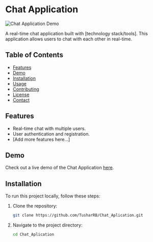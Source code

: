 
# Chat Application

![Chat Application Demo](demo.gif)

A real-time chat application built with [technology stack/tools]. This application allows users to chat with each other in real-time.

## Table of Contents

- [Features](#features)
- [Demo](#demo)
- [Installation](#installation)
- [Usage](#usage)
- [Contributing](#contributing)
- [License](#license)
- [Contact](#contact)

## Features

- Real-time chat with multiple users.
- User authentication and registration.
- [Add more features here...]

## Demo

Check out a live demo of the Chat Application [here](link-to-demo).

## Installation

To run this project locally, follow these steps:

1. Clone the repository:

   ```bash
   git clone https://github.com/TusharRB/Chat_Aplication.git
   
2. Navigate to the project directory:

   ```bash
   cd Chat_Aplication

